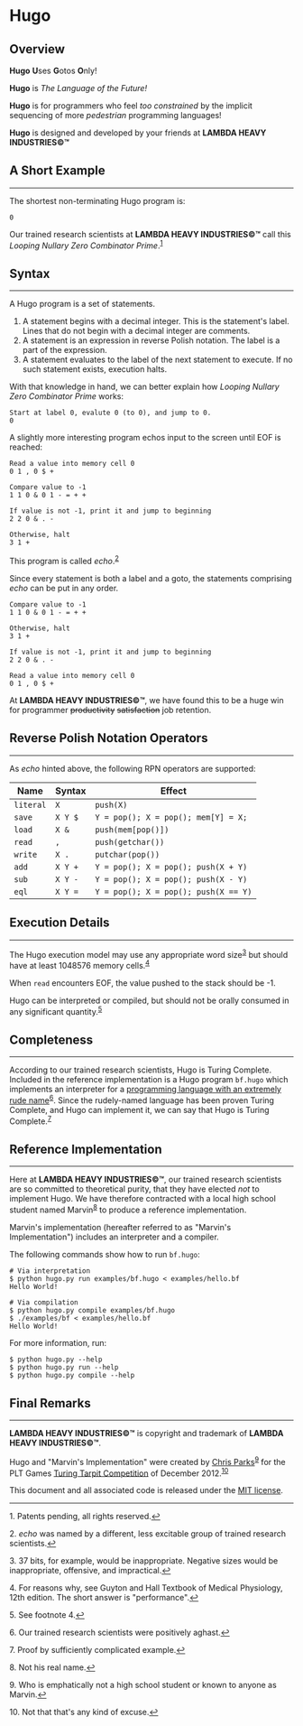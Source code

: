 # Hugo

## Overview

**Hugo** **U**ses **G**otos **O**nly!

**Hugo** is _The Language of the Future!_

**Hugo** is for programmers who feel _too constrained_ by the implicit sequencing of more _pedestrian_ programming languages!

**Hugo** is designed and developed by your friends at **LAMBDA HEAVY INDUSTRIES&copy;™**

## A Short Example
---
The shortest non-terminating Hugo program is:

	0

Our trained research scientists at **LAMBDA HEAVY INDUSTRIES&copy;™** call this _Looping Nullary Zero Combinator Prime_.<sup><a name="fnref1"></a>[1](#fn1)</sup>
	
## Syntax
---

A Hugo program is a set of statements.

1. A statement begins with a decimal integer. This is the statement's label. Lines that do not begin with a decimal integer are comments.
2. A statement is an expression in reverse Polish notation. The label is a part of the expression.
3. A statement evaluates to the label of the next statement to execute. If no such statement exists, execution halts.

With that knowledge in hand, we can better explain how _Looping Nullary Zero Combinator Prime_ works:

	Start at label 0, evalute 0 (to 0), and jump to 0.
	0

A slightly more interesting program echos input to the screen until EOF is reached:

	Read a value into memory cell 0
  	0 1 , 0 $ +
  	
  	Compare value to -1
  	1 1 0 & 0 1 - = + +
  
  	If value is not -1, print it and jump to beginning
  	2 2 0 & . -
  	
 	Otherwise, halt
 	3 1 +
 	
This program is called _echo_.<sup><a name="fnref2"></a>[2](#fn2)</sup>

Since every statement is both a label and a goto, the statements comprising _echo_ can be put in any order.
	
  	Compare value to -1
  	1 1 0 & 0 1 - = + +
  	
 	Otherwise, halt
 	3 1 +
 	
  	If value is not -1, print it and jump to beginning
  	2 2 0 & . -
  	
	Read a value into memory cell 0
  	0 1 , 0 $ +
  	
At **LAMBDA HEAVY INDUSTRIES&copy;™**, we have found this to be a huge win for programmer ~~productivity~~ ~~satisfaction~~ job retention.

## Reverse Polish Notation Operators
---

As _echo_ hinted above, the following RPN operators are supported:

Name      | Syntax  | Effect
----------|---------|-------
`literal` | `X`     | `push(X)`
`save`    | `X Y $` | `Y = pop(); X = pop(); mem[Y] = X;`
`load`    | `X &`   | `push(mem[pop()])`
`read`    | `,`     | `push(getchar())`
`write`   | `X .`   | `putchar(pop())`
`add`     | `X Y +` | `Y = pop(); X = pop(); push(X + Y)`
`sub`     | `X Y -` | `Y = pop(); X = pop(); push(X - Y)`
`eql`     | `X Y =` | `Y = pop(); X = pop(); push(X == Y)`

## Execution Details
---

The Hugo execution model may use any appropriate word size<sup><a name="fnref3"></a>[3](#fn3)</sup> but should have at least 1048576 memory cells.<sup><a name="fnref4"></a>[4](#fn4)</sup>

When `read` encounters EOF, the value pushed to the stack should be -1.

Hugo can be interpreted or compiled, but should not be orally consumed in any significant quantity.<sup><a name="fnref5"></a>[5](#fn5)</sup>

## Completeness
---

According to our trained research scientists, Hugo is Turing Complete. Included in the reference implementation is a Hugo program `bf.hugo` which implements an interpreter for a [programming language with an extremely rude name](http://en.wikipedia.org/wiki/Brainfuck)<sup><a name="fnref6"></a>[6](#fn6)</sup>. Since the rudely-named language has been proven Turing Complete, and Hugo can implement it, we can say that Hugo is Turing Complete.<sup><a name="fnref7"></a>[7](#fn7)</sup>

## Reference Implementation
---

Here at **LAMBDA HEAVY INDUSTRIES&copy;™**, our trained research scientists are so committed to theoretical purity, that they have elected _not_ to implement Hugo. We have therefore contracted with a local high school student named Marvin<sup><a name="fnref8"></a>[8](#fn8)</sup> to produce a reference implementation.

Marvin's implementation (hereafter referred to as "Marvin's Implementation") includes an interpreter and a compiler.

The following commands show how to run `bf.hugo`:

	# Via interpretation
	$ python hugo.py run examples/bf.hugo < examples/hello.bf
	Hello World!
	
	# Via compilation
	$ python hugo.py compile examples/bf.hugo
	$ ./examples/bf < examples/hello.bf
	Hello World!
		
For more information, run:

	$ python hugo.py --help
	$ python hugo.py run --help
	$ python hugo.py compile --help

## Final Remarks
---

**LAMBDA HEAVY INDUSTRIES&copy;™** is copyright and trademark of **LAMBDA HEAVY INDUSTRIES&copy;™**.

Hugo and "Marvin's Implementation" were created by [Chris Parks](mailto:christopher.daniel.parks@gmail.com)<sup><a name="fnref9"></a>[9](#fn9)</sup> for the PLT Games [Turing Tarpit Competition](http://www.pltgames.com/competition/2012/12) of December 2012.<sup><a name="fnref10"></a>[10](#fn10)</sup>

This document and all associated code is released under the [MIT license](http://opensource.org/licenses/MIT).

---

<a name="fn1"></a>1. Patents pending, all rights reserved.[&#8617;](#fnref1)

<a name="fn2"></a>2. _echo_ was named by a different, less excitable group of trained research scientists.[&#8617;](#fnref2)

<a name="fn3"></a>3. 37 bits, for example, would be inappropriate. Negative sizes would be inappropriate, offensive, and impractical.[&#8617;](#fnref3)

<a name="fn4"></a>4. For reasons why, see Guyton and Hall Textbook of Medical Physiology, 12th edition. The short answer is "performance".[&#8617;](#fnref4)

<a name="fn5"></a>5. See footnote 4.[&#8617;](#fnref5)

<a name="fn6"></a>6. Our trained research scientists were positively aghast.[&#8617;](#fnref6)

<a name="fn7"></a>7. Proof by sufficiently complicated example.[&#8617;](#fnref7)

<a name="fn8"></a>8. Not his real name.[&#8617;](#fnref8)

<a name="fn9"></a>9. Who is emphatically not a high school student or known to anyone as Marvin.[&#8617;](#fnref9)

<a name="fn10"></a>10. Not that that's any kind of excuse.[&#8617;](#fnref10)


